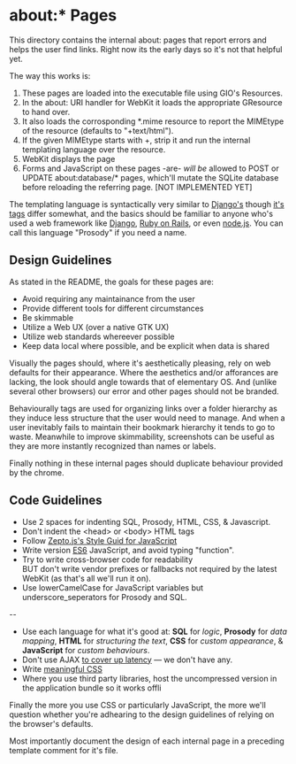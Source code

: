 about:* Pages
=============

This directory contains the internal about: pages that report errors and helps the user find links. Right now its the early days so it's not that helpful yet.

The way this works is:

1. These pages are loaded into the executable file using GIO's Resources. 
2. In the about: URI handler for WebKit it loads the appropriate GResource to hand over.
3. It also loads the corrosponding *.mime resource to report the MIMEtype of the resource (defaults to "+text/html").
4. If the given MIMEtype starts with +, strip it and run the internal templating language over the resource.
5. WebKit displays the page
6. Forms and JavaScript on these pages -are- *will be* allowed to POST or UPDATE about:database/* pages, which'll mutate the SQLite database before reloading the referring page. [NOT IMPLEMENTED YET]

The templating language is syntactically very similar to [Django's](https://docs.djangoproject.com/en/1.10/ref/templates/language/) though [it's tags](https://github.com/alcinnz/Oddysseus/wiki/Templating-Reference) differ somewhat, and the basics should be familiar to anyone who's used a web framework like [Django](https://www.djangoproject.com/), [Ruby on Rails](http://rubyonrails.org/), or even [node.js](https://nodejs.org/en/). You can call this language "Prosody" if you need a name.

Design Guidelines
-----------------

As stated in the README, the goals for these pages are:

* Avoid requiring any maintainance from the user
* Provide different tools for different circumstances
* Be skimmable
* Utilize a Web UX (over a native GTK UX)
* Utilize web standards whereever possible
* Keep data local where possible, and be explicit when data is shared

Visually the pages should, where it's aesthetically pleasing, rely on web defaults for their appearance. Where the aesthetics and/or afforances are lacking, the look should angle towards that of elementary OS. And (unlike several other browsers) our error and other pages should not be branded.

Behaviourally tags are used for organizing links over a folder hierarchy as they induce less structure that the user would need to manage. And when a user inevitably fails to maintain their bookmark hierarchy it tends to go to waste. Meanwhile to improve skimmability, screenshots can be useful as they are more instantly recognized than names or labels.

Finally nothing in these internal pages should duplicate behaviour provided by the chrome. 

Code Guidelines
---------------

* Use 2 spaces for indenting SQL, Prosody, HTML, CSS, & Javascript.
* Don't indent the &lt;head&gt; or &lt;body&gt; HTML tags
* Follow [Zepto.js's Style Guid for JavaScript](https://github.com/madrobby/zepto/blob/master/CONTRIBUTING.md#code-style-guidelines)
* Write version [ES6](http://es6-features.org/) JavaScript, and avoid typing "function".
* Try to write cross-browser code for readability <br /> BUT don't write vendor prefixes or fallbacks not required by the latest WebKit (as that's all we'll run it on).
* Use lowerCamelCase for JavaScript variables but underscore_seperators for Prosody and SQL.

--

* Use each language for what it's good at: <strong>SQL</strong> for <em>logic</em>, <strong>Prosody</strong> for <em>data mapping</em>, <strong>HTML</strong> for <em>structuring the text</em>, <strong>CSS</strong> for <em>custom appearance</em>, & <strong>JavaScript</strong> for <em>custom behaviours</em>.
* Don't use AJAX [to cover up latency](http://www.oreilly.com/catalog/headra/chapter/ch01.pdf) &mdash; we don't have any.
* Write [meaningful CSS](https://alistapart.com/article/meaningful-css-style-like-you-mean-it)
* Where you use third party libraries, host the uncompressed version in the application bundle so it works offli

Finally the more you use CSS or particularly JavaScript, the more we'll question whether you're adhearing to the design guidelines of relying on the browser's defaults. 

Most importantly document the design of each internal page in a preceding template comment for it's file. 
